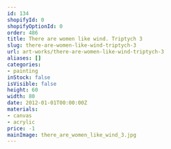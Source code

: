 ```yaml
---
id: 134
shopifyId: 0
shopifyOptionId: 0
order: 486
title: There are women like wind. Triptych 3
slug: there-are-women-like-wind-triptych-3
url: art-works/there-are-women-like-wind-triptych-3
aliases: []
categories:
- painting
inStock: false
isVisible: false
height: 60
width: 80
date: 2012-01-01T00:00:00Z
materials:
- canvas
- acrylic
price: -1
mainImage: there_are_women_like_wind_3.jpg
---
```

